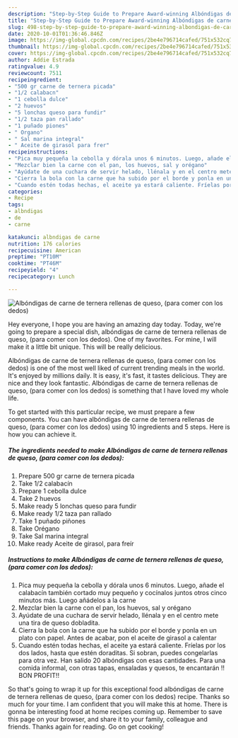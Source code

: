 ```yaml
---
description: "Step-by-Step Guide to Prepare Award-winning Albóndigas de carne de ternera rellenas de queso, (para comer con los dedos)"
title: "Step-by-Step Guide to Prepare Award-winning Albóndigas de carne de ternera rellenas de queso, (para comer con los dedos)"
slug: 498-step-by-step-guide-to-prepare-award-winning-albondigas-de-carne-de-ternera-rellenas-de-queso-para-comer-con-los-dedos
date: 2020-10-01T01:36:46.846Z
image: https://img-global.cpcdn.com/recipes/2be4e796714cafed/751x532cq70/albondigas-de-carne-de-ternera-rellenas-de-queso-para-comer-con-los-dedos-foto-principal.jpg
thumbnail: https://img-global.cpcdn.com/recipes/2be4e796714cafed/751x532cq70/albondigas-de-carne-de-ternera-rellenas-de-queso-para-comer-con-los-dedos-foto-principal.jpg
cover: https://img-global.cpcdn.com/recipes/2be4e796714cafed/751x532cq70/albondigas-de-carne-de-ternera-rellenas-de-queso-para-comer-con-los-dedos-foto-principal.jpg
author: Addie Estrada
ratingvalue: 4.9
reviewcount: 7511
recipeingredient:
- "500 gr carne de ternera picada"
- "1/2 calabacn"
- "1 cebolla dulce"
- "2 huevos"
- "5 lonchas queso para fundir"
- "1/2 taza pan rallado"
- "1 puñado piones"
- " Organo"
- " Sal marina integral"
- " Aceite de girasol para frer"
recipeinstructions:
- "Pica muy pequeña la cebolla y dórala unos 6 minutos. Luego, añade el calabacín también cortado muy pequeño y cocínalos juntos otros cinco minutos más. Luego añádelos a la carne"
- "Mezclar bien la carne con el pan, los huevos, sal y orégano"
- "Ayúdate de una cuchara de servir helado, llénala y en el centro mete una tira de queso dobladita."
- "Cierra la bola con la carne que ha subido por el borde y ponla en un plato con papel. Antes de acabar, pon el aceite de girasol a calentar"
- "Cuando estén todas hechas, el aceite ya estará caliente. Fríelas por los dos lados, hasta que estén doraditas. Si sobran, puedes congelarlas para otra vez. Han salido 20 albóndigas con esas cantidades. Para una comida informal, con otras tapas, ensaladas y quesos, te encantarán !! BON PROFIT!!"
categories:
- Recipe
tags:
- albndigas
- de
- carne

katakunci: albndigas de carne 
nutrition: 176 calories
recipecuisine: American
preptime: "PT10M"
cooktime: "PT46M"
recipeyield: "4"
recipecategory: Lunch

---
```



![Albóndigas de carne de ternera rellenas de queso, (para comer con los dedos)](https://img-global.cpcdn.com/recipes/2be4e796714cafed/751x532cq70/albondigas-de-carne-de-ternera-rellenas-de-queso-para-comer-con-los-dedos-foto-principal.jpg)

Hey everyone, I hope you are having an amazing day today. Today, we're going to prepare a special dish, albóndigas de carne de ternera rellenas de queso, (para comer con los dedos). One of my favorites. For mine, I will make it a little bit unique. This will be really delicious.



Albóndigas de carne de ternera rellenas de queso, (para comer con los dedos) is one of the most well liked of current trending meals in the world. It's enjoyed by millions daily. It is easy, it's fast, it tastes delicious. They are nice and they look fantastic. Albóndigas de carne de ternera rellenas de queso, (para comer con los dedos) is something that I have loved my whole life.


To get started with this particular recipe, we must prepare a few components. You can have albóndigas de carne de ternera rellenas de queso, (para comer con los dedos) using 10 ingredients and 5 steps. Here is how you can achieve it.

<!--inarticleads1-->

##### The ingredients needed to make Albóndigas de carne de ternera rellenas de queso, (para comer con los dedos):

1. Prepare 500 gr carne de ternera picada
1. Take 1/2 calabacín
1. Prepare 1 cebolla dulce
1. Take 2 huevos
1. Make ready 5 lonchas queso para fundir
1. Make ready 1/2 taza pan rallado
1. Take 1 puñado piñones
1. Take  Orégano
1. Take  Sal marina integral
1. Make ready  Aceite de girasol, para freír




<!--inarticleads2-->

##### Instructions to make Albóndigas de carne de ternera rellenas de queso, (para comer con los dedos):

1. Pica muy pequeña la cebolla y dórala unos 6 minutos. Luego, añade el calabacín también cortado muy pequeño y cocínalos juntos otros cinco minutos más. Luego añádelos a la carne
1. Mezclar bien la carne con el pan, los huevos, sal y orégano
1. Ayúdate de una cuchara de servir helado, llénala y en el centro mete una tira de queso dobladita.
1. Cierra la bola con la carne que ha subido por el borde y ponla en un plato con papel. Antes de acabar, pon el aceite de girasol a calentar
1. Cuando estén todas hechas, el aceite ya estará caliente. Fríelas por los dos lados, hasta que estén doraditas. Si sobran, puedes congelarlas para otra vez. Han salido 20 albóndigas con esas cantidades. Para una comida informal, con otras tapas, ensaladas y quesos, te encantarán !! BON PROFIT!!




So that's going to wrap it up for this exceptional food albóndigas de carne de ternera rellenas de queso, (para comer con los dedos) recipe. Thanks so much for your time. I am confident that you will make this at home. There is gonna be interesting food at home recipes coming up. Remember to save this page on your browser, and share it to your family, colleague and friends. Thanks again for reading. Go on get cooking!
